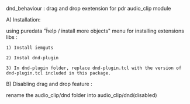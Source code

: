 dnd_behaviour : drag and drop exetension for pdr audio_clip module

A) Installation: 

using puredata "ḧelp / install more objects"  menu for installing extensions libs :

	1) Install iemguts 

	2) Instal dnd-plugin 

	3) In dnd-plugin folder, replace dnd-plugin.tcl with the version of dnd-plugin.tcl included in this package.

B) Disabling drag and drop feature :

rename the audio_clip/dnd folder into audio_clip/dnd(disabled)